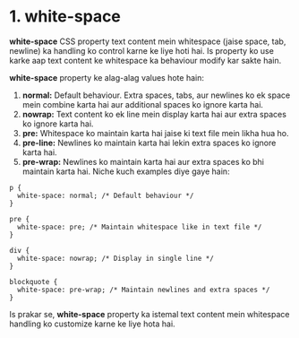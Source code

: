 # 1. white-space

**white-space** CSS property text content mein whitespace (jaise space, tab, newline) ka handling ko control karne ke liye hoti hai. Is property ko use karke aap text content ke whitespace ka behaviour modify kar sakte hain.

**white-space** property ke alag-alag values hote hain:

1. **normal:** Default behaviour. Extra spaces, tabs, aur newlines ko ek space mein combine karta hai aur additional spaces ko ignore karta hai.
2. **nowrap:** Text content ko ek line mein display karta hai aur extra spaces ko ignore karta hai.
3. **pre:** Whitespace ko maintain karta hai jaise ki text file mein likha hua ho.
4. **pre-line:** Newlines ko maintain karta hai lekin extra spaces ko ignore karta hai.
5. **pre-wrap:** Newlines ko maintain karta hai aur extra spaces ko bhi maintain karta hai.
Niche kuch examples diye gaye hain:

```
p {
  white-space: normal; /* Default behaviour */
}
```

```
pre {
  white-space: pre; /* Maintain whitespace like in text file */
}
```

```
div {
  white-space: nowrap; /* Display in single line */
}
```

```
blockquote {
  white-space: pre-wrap; /* Maintain newlines and extra spaces */
}
```

Is prakar se, **white-space** property ka istemal text content mein whitespace handling ko customize karne ke liye hota hai.